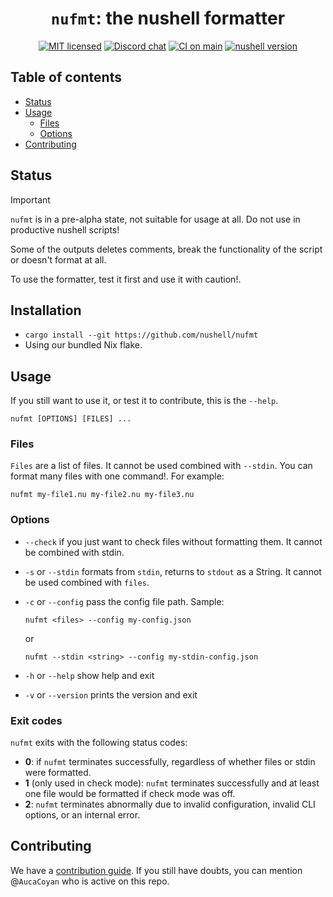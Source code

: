 <div align="center">

# `nufmt`: the nushell formatter

[![MIT licensed][mit-badge]][mit-url]
[![Discord chat][discord-badge]][discord-url]
[![CI on main][ci-badge]][ci-url]
[![nushell version][nushell-badge]][nushell-url]

[mit-badge]: https://img.shields.io/badge/license-MIT-blue.svg?color=brightgreen
[mit-url]: https://github.com/nushell/nufmt/blob/main/LICENSE
[discord-badge]: https://img.shields.io/discord/678763474494423051?logo=discord&label=discord&color=brightgreen
[discord-url]: https://discord.gg/NtAbbGn
[ci-badge]: https://github.com/nushell/nufmt/actions/workflows/main.yml/badge.svg
[ci-url]: https://github.com/nushell/nufmt/actions/workflows/main.yml
[nushell-badge]: https://img.shields.io/badge/nushell-v0.103.0-green
[nushell-url]: https://crates.io/crates/nu

</div>

## Table of contents

- [Status](#status)
- [Usage](#usage)
  - [Files](#files)
  - [Options](#options)
- [Contributing](#contributing)

## Status

> [!IMPORTANT]
> `nufmt` is in a pre-alpha state, not suitable for usage at all.
> Do not use in productive nushell scripts!

Some of the outputs deletes comments, break the functionality of the script or doesn't format at all.

To use the formatter, test it first and use it with caution!.

## Installation

- `cargo install --git https://github.com/nushell/nufmt`
- Using our bundled Nix flake.

## Usage

If you still want to use it, or test it to contribute, this is the `--help`.

```text
nufmt [OPTIONS] [FILES] ...
```

### Files

`Files` are a list of files. It cannot be used combined with `--stdin`.
You can format many files with one command!. For example:

```text
nufmt my-file1.nu my-file2.nu my-file3.nu
```

### Options

- `--check` if you just want to check files without formatting them. It cannot be combined with stdin.
- `-s` or `--stdin` formats from `stdin`, returns to `stdout` as a String. It cannot be used combined with `files`.
- `-c` or `--config` pass the config file path.
  Sample:

  ```text
  nufmt <files> --config my-config.json
  ```

  or

  ```text
  nufmt --stdin <string> --config my-stdin-config.json
  ```
- `-h` or `--help` show help and exit
- `-v` or `--version` prints the version and exit

### Exit codes

``nufmt`` exits with the following status codes:
- **0**: if ``nufmt`` terminates successfully, regardless of whether files or stdin were formatted.
- **1** (only used in check mode): ``nufmt`` terminates successfully and at least one file would be formatted if check mode was off.
- **2**: ``nufmt`` terminates abnormally due to invalid configuration, invalid CLI options, or an internal error.


## Contributing

We have a [contribution guide](docs/CONTRIBUTING.md). If you still have doubts, you can mention @`AucaCoyan` who is active on this repo.
